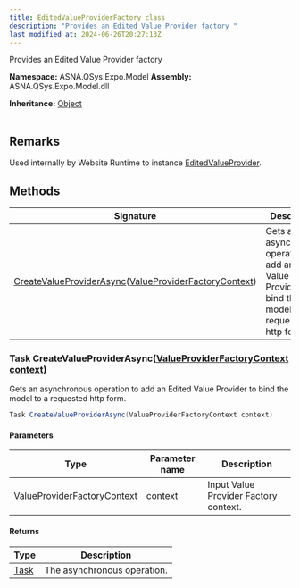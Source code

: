 ```yaml
---
title: EditedValueProviderFactory class
description: "Provides an Edited Value Provider factory "
last_modified_at: 2024-06-26T20:27:13Z
---
```


Provides an Edited Value Provider factory

**Namespace:** ASNA.QSys.Expo.Model
**Assembly:** ASNA.QSys.Expo.Model.dll

**Inheritance:** [Object](https://docs.microsoft.com/en-us/dotnet/api/system.object)
<br>
<br>

## Remarks

Used internally by Website Runtime to instance [EditedValueProvider](/reference/expo/qsys-expo-model/edited-value-provider.html).

## Methods

| Signature | Description |
| --- | --- |
| [CreateValueProviderAsync](#task-createvalueproviderasyncvalueproviderfactorycontext-context)([ValueProviderFactoryContext](https://learn.microsoft.com/en-us/dotnet/api/microsoft.aspnetcore.mvc.modelbinding.valueproviderfactorycontext?view=aspnetcore-8.0)) | Gets an asynchronous operation to add an Edited Value Provider to bind the model to a requested http form.

### Task CreateValueProviderAsync([ValueProviderFactoryContext context](https://learn.microsoft.com/en-us/dotnet/api/microsoft.aspnetcore.mvc.modelbinding.valueproviderfactorycontext?view=aspnetcore-8.0))

Gets an asynchronous operation to add an Edited Value Provider to bind the model to a requested http form.

```cs
Task CreateValueProviderAsync(ValueProviderFactoryContext context)
```

#### Parameters

| Type | Parameter name | Description
| --- | --- | ---
| [ValueProviderFactoryContext](https://learn.microsoft.com/en-us/dotnet/api/microsoft.aspnetcore.mvc.modelbinding.valueproviderfactorycontext?view=aspnetcore-8.0) | context | Input Value Provider Factory context.

#### Returns

| Type | Description
| --- | ---
| [Task](https://docs.microsoft.com/en-us/dotnet/api/system.threading.tasks.taskscheduler) | The asynchronous operation.
